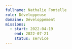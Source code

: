 ```yaml
---
fullname: Nathalie Fontelle
role: Développeuse
domaine: Développement
missions:
  - start: 2022-04-19
    end: 2022-07-21
    status: service
---
```


